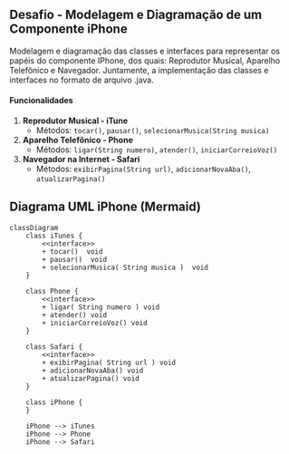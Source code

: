 ## Desafio - Modelagem e Diagramação de um Componente iPhone
Modelagem e diagramação das classes e interfaces para representar os papéis do componente IPhone, dos quais: Reprodutor Musical, Aparelho Telefônico e Navegador. Juntamente, a implementação das classes e interfaces no formato de arquivo .java.


#### Funcionalidades
1. **Reprodutor Musical - iTune**
   - Métodos: `tocar()`, `pausar()`, `selecionarMusica(String musica)`
2. **Aparelho Telefônico - Phone**
   - Métodos: `ligar(String numero)`, `atender()`, `iniciarCorreioVoz()`
3. **Navegador na Internet - Safari**
   - Métodos: `exibirPagina(String url)`, `adicionarNovaAba()`, `atualizarPagina()`


## Diagrama UML iPhone (Mermaid)
```mermaid
classDiagram
    class iTunes {
        <<interface>>
        + tocar()  void
        + pausar()  void
        + selecionarMusica( String musica )  void
    }

    class Phone {
        <<interface>>
        + ligar( String numero ) void
        + atender() void
        + iniciarCorreioVoz() void
    }

    class Safari {
        <<interface>>
        + exibirPagina( String url ) void
        + adicionarNovaAba() void
        + atualizarPagina() void
    }

    class iPhone {
    }

    iPhone --> iTunes
    iPhone --> Phone
    iPhone --> Safari
```
